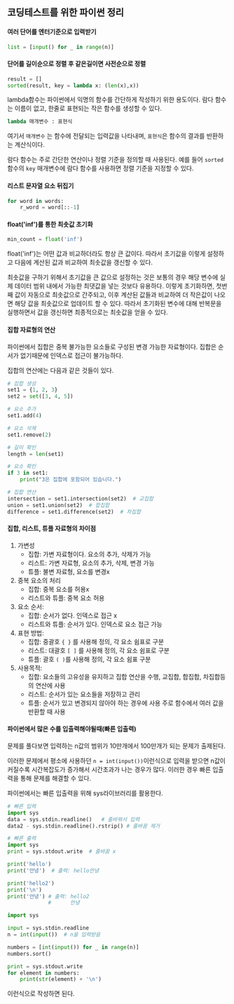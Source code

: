## 코딩테스트를 위한 파이썬 정리

#### 여러 단어를 엔터기준으로 입력받기 

~~~python
list = [input() for _ in range(n)]
~~~

#### 단어를 길이순으로 정렬 후 같은길이면 사전순으로 정렬

~~~python
result = []
sorted(result, key = lambda x: (len(x),x))
~~~

lambda함수는 파이썬에서 익명의 함수를 간단하게 작성하기 위한 용도이다. 람다 함수는 이름이 없고, 한줄로 표현되는 작은 함수를 생성할 수 있다. 

~~~python
lambda 매개변수 : 표현식
~~~

여기서 `매개변수` 는 함수에 전달되는 입력값을 나타내며, `표현식`은 함수의 결과를 반환하는 계산식이다. 

람다 함수는 주로 간단한 연산이나 정렬 기준을 정의할 때 사용된다. 예를 들어 `sorted` 함수의 `key` 매개변수에 람다 함수를 사용하면 정렬 기준을 지정할 수  있다.

#### 리스트 문자열 요소 뒤집기 

~~~python
for word in words:
    r_word = word[::-1]
~~~

#### float('inf')를 통한 최솟값 초기화

~~~python
min_count = float('inf')
~~~

float('inf')는 어떤 값과 비교하더라도 항상 큰 값이다. 따라서 초기값을 이렇게 설정하고 다음에 계산된 값과 비교하여 최솟값을 갱신할 수 있다. 

최솟값을 구하기 위해서 초기값을 큰 값으로 설정하는 것은 보통의 경우 해당 변수에 실제 데이터 범위 내에서 가능한 최댓값을 넣는 것보다 유용하다. 이렇게 초기화하면, 첫번째 값이 자동으로 최솟값으로 간주되고, 이후 계산된 값들과 비교하여 더 작은값이 나오면 해당 값을 최솟값으로 업데이트 할 수 있다. 따라서 초기화된 변수에 대해 반복문을 실행하면서 값을 갱신하면 최종적으로는 최솟값을 얻을 수 있다. 

#### 집합 자료형의 연산

파이썬에서 집합은 중복 불가능한 요소들로 구성된 변경 가능한 자료형이다. 집합은 순서가 없기때문에 인덱스로 접근이 불가능하다. 

집합의 연산에는 다음과 같은 것들이 있다. 

~~~python
# 집합 생성
set1 = {1, 2, 3}
set2 = set([3, 4, 5])

# 요소 추가
set1.add(4)

# 요소 삭제
set1.remove(2)

# 길이 확인
length = len(set1)

# 요소 확인
if 3 in set1:
    print("3은 집합에 포함되어 있습니다.")

# 집합 연산
intersection = set1.intersection(set2)  # 교집합
union = set1.union(set2)  # 합집합
difference = set1.difference(set2)  # 차집합
~~~

#### 집합, 리스트, 튜플 자료형의 차이점

1. 가변성 
   - 집합: 가변 자료형이다. 요소의 추가, 삭제가 가능
   - 리스트: 가변 자료형, 요소의 추가, 삭제, 변경 가능
   - 튜플: 불변 자료형, 요소를 변경x
2. 중복 요소의 처리
   - 집합: 중복 요소를 허용x 
   - 리스트와 튜플: 중복 요소 허용
3. 요소 순서:
   - 집합: 순서가 없다. 인덱스로 접근 x
   - 리스트와 튜플: 순서가 있다. 인덱스로 요소 접근 가능 
4. 표현 방법:
   - 집합: 중괄호 `{ }` 를 사용해 정의, 각 요소 쉼표로 구분
   - 리스트: 대괄호 `[ ]` 를 사용해 정의, 각 요소 쉼표로 구분
   - 튜플: 괄호 `( )`를 사용해 정의, 각 요소 쉼표 구분 
5. 사용목적:
   - 집합: 요소들의 고유성을 유지하고 집합 연산을 수행, 교집합, 합집합, 차집합등의 연산에 사용
   - 리스트: 순서가 있는 요소들을 저장하고 관리
   - 튜플: 순서가 있고 변경되지 않아야 하는 경우에 사용 주로 함수에서 여러 값을 반환할 때 사용 

#### 파이썬에서 많은 수를 입출력해야될때(빠른 입출력)

문제를 풀다보면 입력하는 n값의 범위가 10만개에서 100만개가 되는 문제가 출제된다.

이러한 문제에서 평소에 사용하던 `n = int(input())`이런식으로 입력을 받으면 n값이 커질수록 시간복잡도가 증가해서 시간초과가 나는 경우가 많다. 이러한 경우 빠른 입출력을 통해 문제를 해결할 수 있다. 

파이썬에서는 빠른 입출력을 위해 sys라이브러리를 활용한다. 

~~~python
# 빠른 입력
import sys
data = sys.stdin.readline()   # 줄바꿔서 입력
data2 - sys.stdin.readline().rstrip() # 줄바꿈 제거 

# 빠른 출력
import sys
print = sys.stdout.write  # 줄바꿈 x 

print('hello')
print('안녕')  # 출력: hello안녕

print('hello2')
print('\n')
print('안녕') # 출력: hello2 
             #      안녕 
~~~

~~~python
import sys

input = sys.stdin.readline
n = int(input())  # n을 입력받음

numbers = [int(input()) for _ in range(n)]
numbers.sort()

print = sys.stdout.write
for element in numbers:
    print(str(element) + '\n')
~~~

이런식으로 작성하면 된다. 

